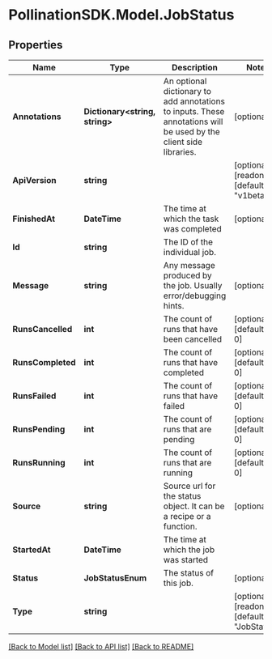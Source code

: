 
# PollinationSDK.Model.JobStatus

## Properties

Name | Type | Description | Notes
------------ | ------------- | ------------- | -------------
**Annotations** | **Dictionary&lt;string, string&gt;** | An optional dictionary to add annotations to inputs. These annotations will be used by the client side libraries. | [optional] 
**ApiVersion** | **string** |  | [optional] [readonly] [default to "v1beta1"]
**FinishedAt** | **DateTime** | The time at which the task was completed | [optional] 
**Id** | **string** | The ID of the individual job. | 
**Message** | **string** | Any message produced by the job. Usually error/debugging hints. | [optional] 
**RunsCancelled** | **int** | The count of runs that have been cancelled | [optional] [default to 0]
**RunsCompleted** | **int** | The count of runs that have completed | [optional] [default to 0]
**RunsFailed** | **int** | The count of runs that have failed | [optional] [default to 0]
**RunsPending** | **int** | The count of runs that are pending | [optional] [default to 0]
**RunsRunning** | **int** | The count of runs that are running | [optional] [default to 0]
**Source** | **string** | Source url for the status object. It can be a recipe or a function. | [optional] 
**StartedAt** | **DateTime** | The time at which the job was started | 
**Status** | **JobStatusEnum** | The status of this job. | [optional] 
**Type** | **string** |  | [optional] [readonly] [default to "JobStatus"]

[[Back to Model list]](../README.md#documentation-for-models)
[[Back to API list]](../README.md#documentation-for-api-endpoints)
[[Back to README]](../README.md)

